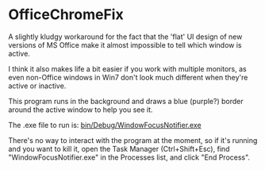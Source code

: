 # OfficeChromeFix

A slightly kludgy workaround for the fact that the 'flat' UI design of new versions of MS Office make it 
almost impossible to tell which window is active.

I think it also makes life a bit easier if you work with multiple monitors, as even non-Office windows 
in Win7 don't look much different when they're active or inactive.

This program runs in the background and draws a blue (purple?) border around the active window to help you see it.

The .exe file to run is: [bin/Debug/WindowFocusNotifier.exe](https://github.com/michaelomichael/OfficeChromeFix/blob/master/bin/Debug/WindowFocusNotifier.exe?raw=true)

There's no way to interact with the program at the moment, so if it's running and you want to kill it, open the Task Manager 
(Ctrl+Shift+Esc), find "WindowFocusNotifier.exe" in the Processes list, and click "End Process".
